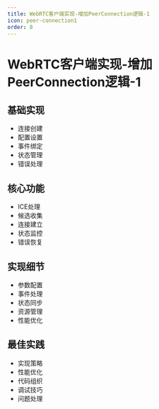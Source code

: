 ```yaml
---
title: WebRTC客户端实现-增加PeerConnection逻辑-1
icon: peer-connection1
order: 8
---
```


# WebRTC客户端实现-增加PeerConnection逻辑-1

## 基础实现
- 连接创建
- 配置设置
- 事件绑定
- 状态管理
- 错误处理

## 核心功能
- ICE处理
- 候选收集
- 连接建立
- 状态监控
- 错误恢复

## 实现细节
- 参数配置
- 事件处理
- 状态同步
- 资源管理
- 性能优化

## 最佳实践
- 实现策略
- 性能优化
- 代码组织
- 调试技巧
- 问题处理

